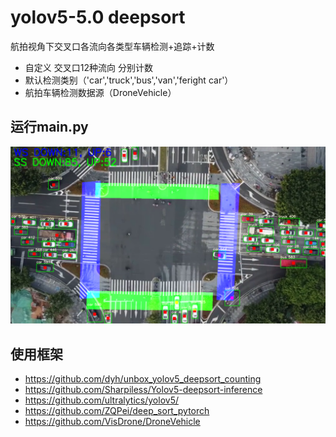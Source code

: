 # yolov5-5.0 deepsort  
航拍视角下交叉口各流向各类型车辆检测+追踪+计数

- 自定义 交叉口12种流向 分别计数
- 默认检测类别（'car','truck','bus','van','feright car'）
- 航拍车辆检测数据源（DroneVehicle）

## 运行main.py
![运行效果展示](./readme.jpg)


## 使用框架

- https://github.com/dyh/unbox_yolov5_deepsort_counting
- https://github.com/Sharpiless/Yolov5-deepsort-inference
- https://github.com/ultralytics/yolov5/
- https://github.com/ZQPei/deep_sort_pytorch
- https://github.com/VisDrone/DroneVehicle
